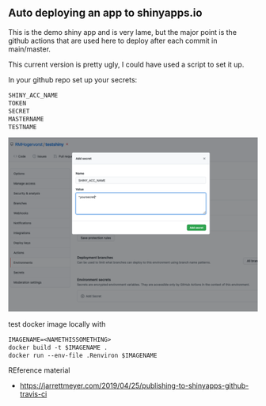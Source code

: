 ## Auto deploying an app to shinyapps.io


This is the demo shiny app and is very lame, but the major point is 
the github actions that are used here to deploy after each commit in main/master.

This current version is pretty ugly, I could have used a script to set it up.



In your github repo set up your secrets:

```
SHINY_ACC_NAME
TOKEN
SECRET
MASTERNAME
TESTNAME
```

![](howtosecrets.png)



test docker image locally with 

```
IMAGENAME=<NAMETHISSOMETHING>
docker build -t $IMAGENAME . 
docker run --env-file .Renviron $IMAGENAME
```

REference material
- https://jarrettmeyer.com/2019/04/25/publishing-to-shinyapps-github-travis-ci

